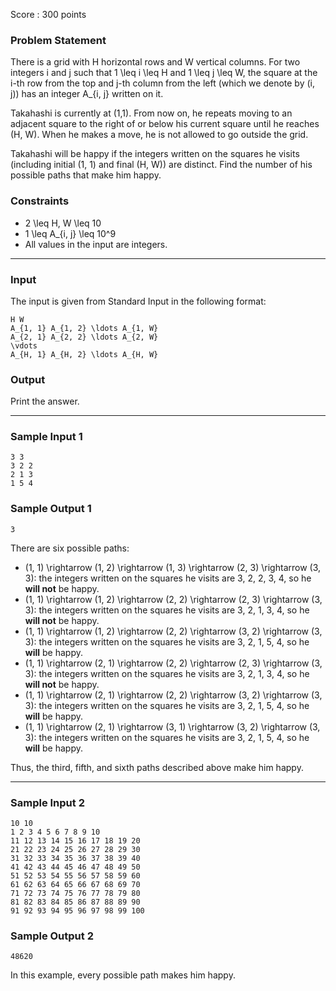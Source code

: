Score : 300 points

### Problem Statement

There is a grid with H horizontal rows and W vertical columns.
For two integers i and j such that 1 \leq i \leq H and 1 \leq j \leq W,
the square at the i-th row from the top and j-th column from the left (which we denote by (i, j)) has an integer A\_{i, j} written on it.

Takahashi is currently at (1,1).
From now on, he repeats moving to an adjacent square to the right of or below his current square until he reaches (H, W).
When he makes a move, he is not allowed to go outside the grid.

Takahashi will be happy if the integers written on the squares he visits (including initial (1, 1) and final (H, W)) are distinct.
Find the number of his possible paths that make him happy.

### Constraints

* 2 \leq H, W \leq 10
* 1 \leq A\_{i, j} \leq 10^9
* All values in the input are integers.

---

### Input

The input is given from Standard Input in the following format:

```
H W
A_{1, 1} A_{1, 2} \ldots A_{1, W}
A_{2, 1} A_{2, 2} \ldots A_{2, W}
\vdots
A_{H, 1} A_{H, 2} \ldots A_{H, W}
```

### Output

Print the answer.

---

### Sample Input 1

```
3 3
3 2 2
2 1 3
1 5 4
```

### Sample Output 1

```
3
```

There are six possible paths:

* (1, 1) \rightarrow (1, 2) \rightarrow (1, 3) \rightarrow (2, 3) \rightarrow (3, 3): the integers written on the squares he visits are 3, 2, 2, 3, 4, so he **will not** be happy.
* (1, 1) \rightarrow (1, 2) \rightarrow (2, 2) \rightarrow (2, 3) \rightarrow (3, 3): the integers written on the squares he visits are 3, 2, 1, 3, 4, so he **will not** be happy.
* (1, 1) \rightarrow (1, 2) \rightarrow (2, 2) \rightarrow (3, 2) \rightarrow (3, 3): the integers written on the squares he visits are 3, 2, 1, 5, 4, so he **will** be happy.
* (1, 1) \rightarrow (2, 1) \rightarrow (2, 2) \rightarrow (2, 3) \rightarrow (3, 3): the integers written on the squares he visits are 3, 2, 1, 3, 4, so he **will not** be happy.
* (1, 1) \rightarrow (2, 1) \rightarrow (2, 2) \rightarrow (3, 2) \rightarrow (3, 3): the integers written on the squares he visits are 3, 2, 1, 5, 4, so he **will** be happy.
* (1, 1) \rightarrow (2, 1) \rightarrow (3, 1) \rightarrow (3, 2) \rightarrow (3, 3): the integers written on the squares he visits are 3, 2, 1, 5, 4, so he **will** be happy.

Thus, the third, fifth, and sixth paths described above make him happy.

---

### Sample Input 2

```
10 10
1 2 3 4 5 6 7 8 9 10
11 12 13 14 15 16 17 18 19 20
21 22 23 24 25 26 27 28 29 30
31 32 33 34 35 36 37 38 39 40
41 42 43 44 45 46 47 48 49 50
51 52 53 54 55 56 57 58 59 60
61 62 63 64 65 66 67 68 69 70
71 72 73 74 75 76 77 78 79 80
81 82 83 84 85 86 87 88 89 90
91 92 93 94 95 96 97 98 99 100
```

### Sample Output 2

```
48620
```

In this example, every possible path makes him happy.